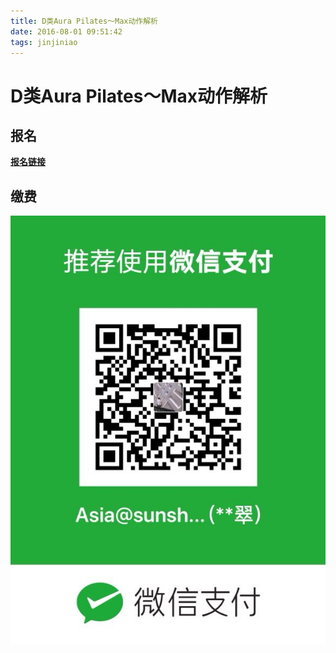 ```yaml
---
title: D类Aura Pilates～Max动作解析
date: 2016-08-01 09:51:42
tags: jinjiniao
---
```


# D类Aura Pilates～Max动作解析

## 报名

**[报名链接](https://www.wjx.top/m/26903019.aspx)**

## 缴费

![](/images/jinjiniao/jinjiniao_payment.jpg)
